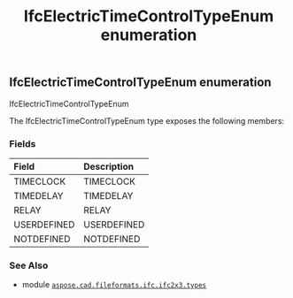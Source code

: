 ﻿---
title: IfcElectricTimeControlTypeEnum enumeration
second_title: Aspose.CAD for Python via .NET API References
description: 
type: docs
weight: 2230
url: /aspose.cad.fileformats.ifc.ifc2x3.types/ifcelectrictimecontroltypeenum/
is_root: false
---

## IfcElectricTimeControlTypeEnum enumeration

IfcElectricTimeControlTypeEnum



The IfcElectricTimeControlTypeEnum type exposes the following members:

### Fields
| Field | Description |
| :- | :- |
| TIMECLOCK | TIMECLOCK |
| TIMEDELAY | TIMEDELAY |
| RELAY | RELAY |
| USERDEFINED | USERDEFINED |
| NOTDEFINED | NOTDEFINED |



### See Also
* module [`aspose.cad.fileformats.ifc.ifc2x3.types`](..)
